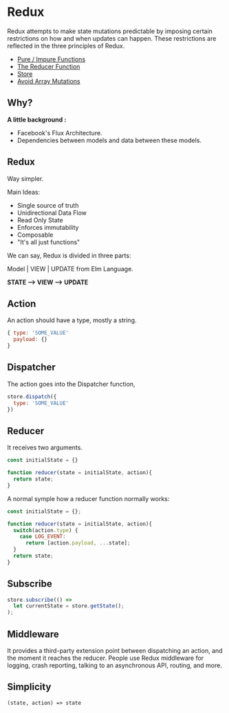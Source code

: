 # Redux

Redux attempts to make state mutations predictable by imposing certain restrictions on how and when updates can happen. These restrictions are reflected in the three principles of Redux.

- [Pure / Impure Functions](pure_impure_function.md) 
- [The Reducer Function](reducer_function.md)
- [Store](store.md)
- [Avoid Array Mutations](array_mutations.md)


## Why?

**A little background :**

- Facebook's Flux Architecture.
- Dependencies between models and data between these models.

## Redux

Way simpler.

Main Ideas:
 - Single source of truth
 - Unidirectional Data Flow
 - Read Only State
 - Enforces immutability
 - Composable
 - "It's all just functions"

We can say, Redux is divided in three parts:
 
Model | VIEW | UPDATE from Elm Language.

**STATE --> VIEW --> UPDATE**

## Action

An action should have a type, mostly a string.
```javascript
{ type: 'SOME_VALUE'
  payload: {}
}
```

## Dispatcher

The action goes into the Dispatcher function,

```javascript
store.dispatch({
  type: 'SOME_VALUE'
})
```


## Reducer
It receives two arguments.

```javascript
const initialState = {}

function reducer(state = initialState, action){
  return state;
}
```

A normal symple how a reducer function normally works:

```javascript
const initialState = {};

function reducer(state = initialState, action){
  switch(action.type) {
    case LOG_EVENT:
      return [action.payload, ...state];
  }
  return state;
}
```

## Subscribe

```javascript
store.subscribe(() =>
  let currentState = store.getState();
);
```

## Middleware

It provides a third-party extension point between dispatching an action, and the moment it reaches the reducer. People use Redux middleware for logging, crash reporting, talking to an asynchronous API, routing, and more.


## Simplicity

`(state, action) => state`


